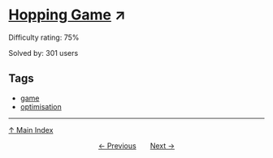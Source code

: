 # [Hopping Game](https://projecteuler.net/problem=391) ↗️

Difficulty rating: 75%

Solved by: 301 users
## Tags

- [game](../tags/game.md)
- [optimisation](../tags/optimisation.md)



---

[↑ Main Index](../README.md)


<div align=center><a href='390.md'>← Previous</a> &nbsp;&nbsp; &nbsp;&nbsp;  <a href='392.md'>Next →</a></div>
